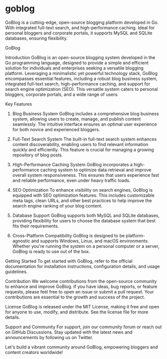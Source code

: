 # goblog
GoBlog is a cutting-edge, open-source blogging platform developed in Go. With integrated full-text search, and high-performance caching. Ideal for personal bloggers and corporate portals, it supports MySQL and SQLite databases, ensuring flexibility. 


GoBlog

Introduction
GoBlog is an open-source blogging system developed in the Go programming language, designed to provide a simple and efficient solution for individuals and enterprises seeking a versatile blogging platform. Leveraging a minimalistic yet powerful technology stack, GoBlog encompasses essential features, including a robust blog business system, integrated full-text search, high-performance caching, and support for search engine optimization (SEO). This versatile system caters to personal bloggers, corporate portals, and a wide range of users.

Key Features
1. Blog Business System
GoBlog includes a comprehensive blog business system, allowing users to create, manage, and publish content seamlessly. The intuitive interface ensures an optimal user experience for both novice and experienced bloggers.

2. Full-Text Search System
The built-in full-text search system enhances content discoverability, enabling users to find relevant information quickly and efficiently. This feature is crucial for managing a growing repository of blog posts.

3. High-Performance Caching System
GoBlog incorporates a high-performance caching system to optimize data retrieval and improve overall system responsiveness. This ensures that users experience fast and reliable performance, even under heavy traffic loads.

4. SEO Optimization
To enhance visibility on search engines, GoBlog is equipped with SEO optimization features. This includes customizable meta tags, clean URLs, and other best practices to help improve the search engine ranking of your blog content.

5. Database Support
GoBlog supports both MySQL and SQLite databases, providing flexibility for users to choose the database system that best fits their requirements.

6. Cross-Platform Compatibility
GoBlog is designed to be platform-agnostic and supports Windows, Linux, and macOS environments. Whether you're running the system on a personal computer or a server, GoBlog is ready to use out of the box.

Getting Started
To get started with GoBlog, refer to the official documentation for installation instructions, configuration details, and usage guidelines.

Contribution
We welcome contributions from the open-source community to enhance and improve GoBlog. If you have ideas, bug reports, or feature requests, please feel free to open an issue or submit a pull request. Your contributions are essential to the growth and success of the project.

License
GoBlog is released under the MIT License, making it free and open for anyone to use, modify, and distribute. See the license file for more details.

Support and Community
For support, join our community forum or reach out on GitHub Discussions. Stay updated with the latest news and announcements by following us on Twitter.

Let's build a vibrant community around GoBlog, empowering bloggers and content creators worldwide!